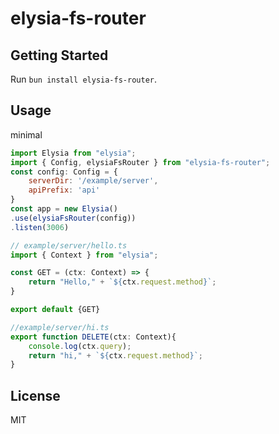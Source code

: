 # elysia-fs-router

## Getting Started

Run `bun install elysia-fs-router`.

## Usage
minimal
```js
import Elysia from "elysia";
import { Config, elysiaFsRouter } from "elysia-fs-router";
const config: Config = {
    serverDir: '/example/server',
    apiPrefix: 'api'
}
const app = new Elysia()
.use(elysiaFsRouter(config))
.listen(3006)
```
```js
// example/server/hello.ts
import { Context } from "elysia";

const GET = (ctx: Context) => {
    return "Hello," + `${ctx.request.method}`;
}

export default {GET}
```
```ts
//example/server/hi.ts
export function DELETE(ctx: Context){
    console.log(ctx.query);
    return "hi," + `${ctx.request.method}`;
}
```

## License

MIT
